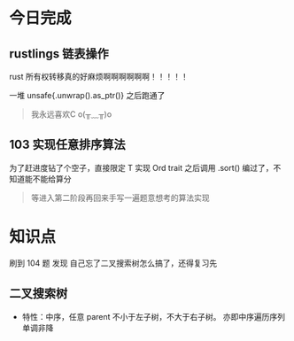 # 今日完成
## rustlings 链表操作
rust 所有权转移真的好麻烦啊啊啊啊啊啊！！！！！

一堆 unsafe{.unwrap().as_ptr()} 之后跑通了
> 我永远喜欢C o(╥﹏╥)o


## 103 实现任意排序算法

为了赶进度钻了个空子，直接限定 T 实现 Ord trait 之后调用 .sort() 编过了，不知道能不能给算分

> 等进入第二阶段再回来手写一遍题意想考的算法实现


# 知识点

刷到 104 题 发现 自己忘了二叉搜索树怎么搞了，还得复习先
## 二叉搜索树
- 特性：中序，任意 parent 不小于左子树，不大于右子树。
亦即中序遍历序列单调非降
